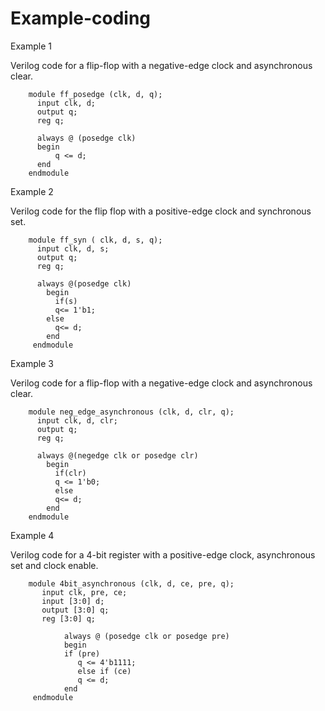 # Example-coding
Example 1

Verilog code for a flip-flop with a negative-edge clock and asynchronous clear.


        module ff_posedge (clk, d, q);
          input clk, d;
          output q;
          reg q;
  
          always @ (posedge clk)
          begin 
              q <= d;
          end
        endmodule

Example 2

 Verilog code for the flip flop with a positive-edge clock and synchronous set.
 
        module ff_syn ( clk, d, s, q);
          input clk, d, s;
          output q;
          reg q;
  
          always @(posedge clk)
            begin
              if(s) 
              q<= 1'b1;
            else
              q<= d;
            end
         endmodule

Example 3
         
Verilog code for a flip-flop with a negative-edge clock and asynchronous clear.

        module neg_edge_asynchronous (clk, d, clr, q);
          input clk, d, clr;
          output q;
          reg q;
  
          always @(negedge clk or posedge clr)
            begin
              if(clr)
              q <= 1'b0;
              else
              q<= d;
            end
        endmodule
 
 Example 4
 
 Verilog code for a 4-bit register with a positive-edge clock, asynchronous set and clock enable.

        module 4bit_asynchronous (clk, d, ce, pre, q);
           input clk, pre, ce;
           input [3:0] d;
           output [3:0] q;
           reg [3:0] q;
           
                always @ (posedge clk or posedge pre)
                begin 
                if (pre)
                   q <= 4'b1111;
                   else if (ce)
                   q <= d;
                end
         endmodule
        
